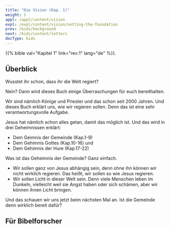 ```yaml
---
title: "Die Vision (Kap. 1)"
weight: 1
appl: /appl/content/vision
expl: /expl/content/vision/setting-the-foundation
prev: /kids/background
next: /kids/content/letters
docType: kids
---
```



{{% bible val="Kapitel 1" link="rev:1" lang="de" %}}.


## Überblick

Wusstet ihr schon, dass ihr die Welt regiert?

Nein? Dann wird dieses Buch einige Überraschungen für euch bereithalten.

Wir sind nämlich Könige und Priester und das schon seit 2000 Jahren. Und dieses Buch erklärt uns, wie wir regieren sollen.
Denn das ist eine sehr verantwortungsvolle Aufgabe.

Jesus hat nämlich schon alles getan, damit das möglich ist. Und das wird in drei Geheimnissen erklärt:
- Dem Geimnis der Gemeinde (Kap.1-9)
- Dem Gehimnis Gottes (Kap.10-16) und
- Dem Gehimnis der Hure (Kap.17-22)

Was ist das Geheimnis der Gemeinde? Ganz einfach. 
- Wir sollen ganz von Jesus abhängig sein, denn ohne ihn können wir nicht wirklich regieren. Das heißt, wir sollen so wie Jesus regieren.
- Wir sollen Licht in dieser Welt sein. Denn viele Menschen leben im Dunkeln, vielleicht weil sie Angst haben oder sich schämen, aber wir können ihnen Licht bringen.

Und das schauen wir uns jetzt beim nächsten Mal an. Ist die Gemeinde denn wirklich bereit dafür?

## Für Bibelforscher
